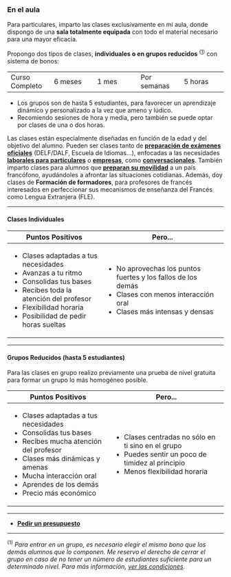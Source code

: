 ### En el aula

Para particulares, imparto las clases exclusivamente en mi aula, donde dispongo de una **sala totalmente equipada** con todo el material necesario para una mayor eficacia.

Propongo dos tipos de clases, **individuales o en grupos reducidos** <sup>([1](es/clases-frances.html#grupos))</sup> con sistema de bonos:

<table>
	<tr>
	<td width="20%">Curso Completo</td>
	<td width="20%">6 meses</td>
	<td width="20%">1 mes</td>
	<td width="20%">Por semanas</td>
	<td width="20%">5 horas</td>
	</tr>
</table>


- Los grupos son de hasta 5 estudiantes, para favorecer un aprendizaje dinámico y personalizado a la vez que ameno y lúdico.
- Recomiendo sesiones de hora y media, pero también se puede optar por clases de una o dos horas.

Las clases están especialmente diseñadas en función de la edad y del objetivo del alumno. Pueden ser clases tanto de **[preparación de exámenes oficiales](es/preparacion-examenes.html)** (DELF/DALF, Escuela de Idiomas…), enfocadas a las necesidades **[laborales para particulares](es/ensenanza.html)** o **[empresas](es/formacion-frances-empresas.html)**, como **[conversacionales](es/conversacion.html)**. También imparto clases para alumnos que **[preparan su movilidad](es/ensenanza.html)** a un país francófono, ayudándoles a afrontar las situaciones cotidianas. Además, doy clases de **Formación de formadores**, para profesores de francés interesados en perfeccionar sus mecanismos de enseñanza del Francés como Lengua Extranjera (FLE).

---

#### Clases Individuales

<table>
    <thead>
        <tr>
            <th>Puntos Positivos</th>
            <th>Pero...</th>
        </tr>
    </thead>
    <tbody>
        <tr>
            <td>
                <ul>
                    <li>Clases adaptadas a tus necesidades</li>
                    <li>Avanzas a tu ritmo</li>
                    <li>Consolidas tus bases</li>
                    <li>Recibes toda la atención del profesor</li>
                    <li>Flexibilidad horaria</li>
                    <li>Posibilidad de pedir horas sueltas</li>
                </ul>
            </td>
            <td>
                <ul>
					<li>No aprovechas los puntos fuertes y los fallos de los demás</li>
                    <li>Clases con menos interacción oral</li>
                    <li>Clases más intensas y densas</li>
                </ul>
            </td>
        </tr>
    </tbody>
</table>

---

#### Grupos Reducidos (hasta 5 estudiantes)

Para las clases en grupo realizo previamente una prueba de nivel gratuita para formar un grupo lo más homogéneo posible.

<table>
    <thead>
        <tr>
            <th>Puntos Positivos</th>
            <th>Pero...</th>
        </tr>
    </thead>
    <tbody>
        <tr>
            <td>
                <ul>
                    <li>Clases adaptadas a tus necesidades</li>
                    <li>Consolidas tus bases</li>
                    <li>Recibes mucha atención del profesor</li>
                    <li>Clases más dinámicas y amenas</li>
                    <li>Mucha interacción oral</li>
                    <li>Aprendes de los demás</li>
                    <li>Precio más económico</li>
                </ul>
            </td>
            <td>
                <ul>
                    <li>Clases centradas no sólo en ti sino en el grupo</li>
                    <li>Puedes sentir un poco de timidez al principio</li>
                    <li>Menos flexibilidad horaria</li>
                </ul>
            </td>
        </tr>
    </tbody>
</table>

---

- <a href="https://goo.gl/forms/J8FFLeCxKEuWTSye2" onclick="window.open(this.href, 'presupuesto', 'width=800,height=600'); return false;"><i class="fa fa-file-text-o" aria-hidden="true"></i>
 **Pedir un presupuesto**</a>


---

<a name="grupos"></a><sup>(1)</sup> *Para entrar en un grupo, es necesario elegir el mismo bono que los demás alumnos que lo componen. Me reservo el derecho de cerrar el grupo en caso de no tener un número de estudiantes suficiente para un determinado nivel. Para más información, [ver las condiciones](es/tarifas-y-condiciones.html).*
